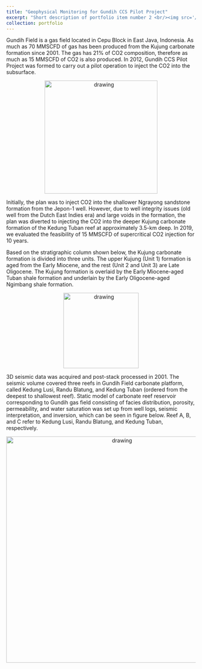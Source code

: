 ```yaml
---
title: "Geophysical Monitoring for Gundih CCS Pilot Project"
excerpt: "Short description of portfolio item number 2 <br/><img src='/images/500x300.png'>"
collection: portfolio
---
```


Gundih Field is a gas field located in Cepu Block in East Java, Indonesia. As much as 70 MMSCFD of gas has been produced from the Kujung carbonate formation since 2001. The gas has 21% of CO2 composition, therefore as much as 15 MMSCFD of CO2 is also produced. In 2012, Gundih CCS Pilot Project was formed to carry out a pilot operation to inject the CO2 into the subsurface. 

<p align="center">
<img src="https://user-images.githubusercontent.com/51282928/133955908-9e43ccd8-2ac1-4a07-b5ba-523d5299b784.png" alt="drawing" width="300"/>
</p>

Initially, the plan was to inject CO2 into the shallower Ngrayong sandstone formation from the Jepon-1 well. However, due to well integrity issues (old well from the Dutch East Indies era) and large voids in the formation, the plan was diverted to injecting the CO2 into the deeper Kujung carbonate formation of the Kedung Tuban reef at approximately 3.5-km deep. In 2019, we evaluated the feasibility of 15 MMSCFD of supercritical CO2 injection for 10 years. 

Based on the stratigraphic column shown below, the Kujung carbonate formation is divided into three units. The upper Kujung (Unit 1) formation is aged from the Early Miocene, and the rest (Unit 2 and Unit 3) are Late Oligocene. The Kujung formation is overlaid by the Early Miocene-aged Tuban shale formation and underlain by the Early Oligocene-aged Ngimbang shale formation.  

<p align="center">
<img src="https://user-images.githubusercontent.com/51282928/133957392-512e4df4-6ce7-41aa-9b56-9e6a40b71ba9.png" alt="drawing" width="200"/>
</p>

3D seismic data was acquired and post-stack processed in 2001. The seismic volume covered three reefs in Gundih Field carbonate platform, called Kedung Lusi, Randu Blatung, and Kedung Tuban (ordered from the deepest to shallowest reef). Static model of carbonate reef reservoir corresponding to Gundih gas field consisting of facies distribution, porosity, permeability, and water saturation was set up from well logs, seismic interpretation, and inversion, which can be seen in figure below. Reef A, B, and C refer to Kedung Lusi, Randu Blatung, and Kedung Tuban, respectively.

<p align="center">
<img src="https://user-images.githubusercontent.com/51282928/133957587-efb6ba77-b697-4ce4-9fb9-9b8674a8354b.png" alt="drawing" width="600"/>
</p>
